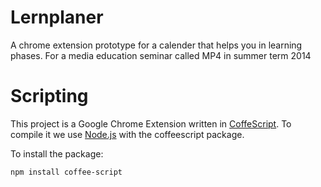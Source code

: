 Lernplaner
==========

A chrome extension prototype for a calender that helps you in learning phases.
For a media education seminar called MP4 in summer term 2014


Scripting
==========
This project is a Google Chrome Extension written in [CoffeScript](www.coffeescript.org). 
To compile it we use [Node.js](http://nodejs.org/) with the coffeescript package.

To install the package:

```
npm install coffee-script 
```

